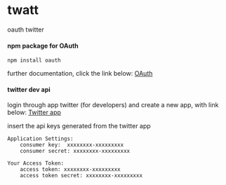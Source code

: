 # twatt
oauth twitter

#### npm package for OAuth
```
npm install oauth
```
further documentation, click the link below:
[OAuth](https://www.npmjs.com/package/oauth)

#### twitter dev api
login through app twitter (for developers) and create a new app, with link below:
[Twitter app](https://apps.twitter.com)

insert the api keys generated from the twitter app
```
Application Settings:
    consumer key:  xxxxxxxx-xxxxxxxxx
    consumer secret: xxxxxxxx-xxxxxxxxx

Your Access Token:
    access token: xxxxxxxx-xxxxxxxxx
    access token secret: xxxxxxxx-xxxxxxxxx

```
